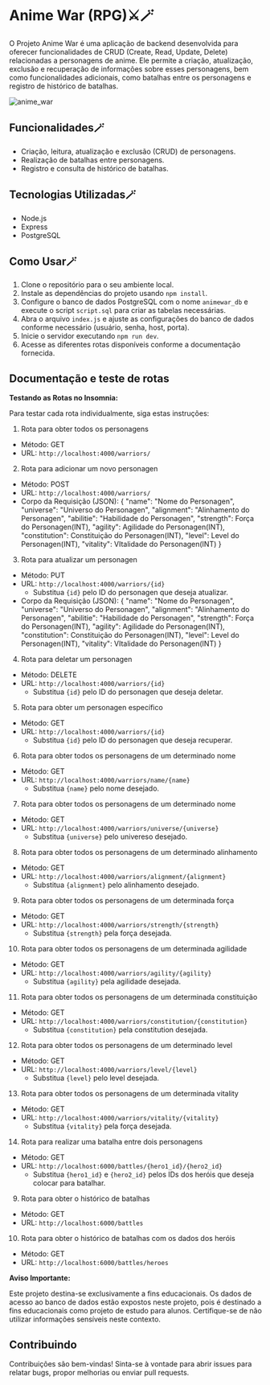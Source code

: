 # Anime War (RPG)⚔🪄

O Projeto Anime War é uma aplicação de backend desenvolvida para oferecer funcionalidades de CRUD (Create, Read, Update, Delete) relacionadas a personagens de anime. Ele permite a criação, atualização, exclusão e recuperação de informações sobre esses personagens, bem como funcionalidades adicionais, como batalhas entre os personagens e registro de histórico de batalhas.

![anime_war](https://github.com/GuiLimaSeila/backendwar/assets/123502074/3be8c1ab-d715-4156-9a96-f542e9ca06e2)

## Funcionalidades🪄

- Criação, leitura, atualização e exclusão (CRUD) de personagens.
- Realização de batalhas entre personagens.
- Registro e consulta de histórico de batalhas.

## Tecnologias Utilizadas🪄

- Node.js
- Express
- PostgreSQL

## Como Usar🪄

1. Clone o repositório para o seu ambiente local.
2. Instale as dependências do projeto usando `npm install`.
3. Configure o banco de dados PostgreSQL com o nome `animewar_db` e execute o script `script.sql` para criar as tabelas necessárias.
4. Abra o arquivo `index.js` e ajuste as configurações do banco de dados conforme necessário (usuário, senha, host, porta).
5. Inicie o servidor executando `npm run dev`.
6. Acesse as diferentes rotas disponíveis conforme a documentação fornecida.

## Documentação e teste de rotas
**Testando as Rotas no Insomnia:**

Para testar cada rota individualmente, siga estas instruções:

1. Rota para obter todos os personagens

- Método: GET
- URL: `http://localhost:4000/warriors/`

2. Rota para adicionar um novo personagen

- Método: POST
- URL: `http://localhost:4000/warriors/`
- Corpo da Requisição (JSON):
  {
	   "name": "Nome do Personagen",
	   "universe": "Universo do Personagen",
	   "alignment": "Alinhamento do Personagen",
	   "abilitie": "Habilidade do Personagen",
	   "strength": Força do Personagen(INT),
	   "agility": Agilidade do Personagen(INT),
	   "constitution": Constituição do Personagen(INT),
	   "level": Level do Personagen(INT),
	   "vitality": VItalidade do Personagen(INT)
  }

3. Rota para atualizar um personagen

- Método: PUT
- URL: `http://localhost:4000/warriors/{id}`
  - Substitua `{id}` pelo ID do personagen que deseja atualizar.
- Corpo da Requisição (JSON):
   {
	   "name": "Nome do Personagen",
	   "universe": "Universo do Personagen",
	   "alignment": "Alinhamento do Personagen",
	   "abilitie": "Habilidade do Personagen",
	   "strength": Força do Personagen(INT),
	   "agility": Agilidade do Personagen(INT),
	   "constitution": Constituição do Personagen(INT),
	   "level": Level do Personagen(INT),
	   "vitality": VItalidade do Personagen(INT)
  }

4. Rota para deletar um personagen

- Método: DELETE
- URL: `http://localhost:4000/warriors/{id}`
  - Substitua `{id}` pelo ID do personagen que deseja deletar.

5. Rota para obter um personagen específico

- Método: GET
- URL: `http://localhost:4000/warriors/{id}`
  - Substitua `{id}` pelo ID do personagen que deseja recuperar.

6. Rota para obter todos os personagens de um determinado nome

- Método: GET
- URL: `http://localhost:4000/warriors/name/{name}`
  - Substitua `{name}` pelo nome desejado.
 
7. Rota para obter todos os personagens de um determinado nome 

- Método: GET
- URL: `http://localhost:4000/warriors/universe/{universe}`
  - Substitua `{universe}` pelo univereso desejado.

8. Rota para obter todos os personagens de um determinado alinhamento 

- Método: GET
- URL: `http://localhost:4000/warriors/alignment/{alignment}`
  - Substitua `{alignment}` pelo alinhamento desejado.
 
9. Rota para obter todos os personagens de um determinada força

- Método: GET
- URL: `http://localhost:4000/warriors/strength/{strength}`
  - Substitua `{strength}` pela força desejada.
 
10. Rota para obter todos os personagens de um determinada agilidade

- Método: GET
- URL: `http://localhost:4000/warriors/agility/{agility}`
  - Substitua `{agility}` pela agilidade desejada.
 
11. Rota para obter todos os personagens de um determinada constituição

- Método: GET
- URL: `http://localhost:4000/warriors/constitution/{constitution}`
  - Substitua `{constitution}` pela constitution desejada.
 
12. Rota para obter todos os personagens de um determinado level

- Método: GET
- URL: `http://localhost:4000/warriors/level/{level}`
  - Substitua `{level}` pelo level desejada.
 
13. Rota para obter todos os personagens de um determinada vitality

- Método: GET
- URL: `http://localhost:4000/warriors/vitality/{vitality}`
  - Substitua `{vitality}` pela força desejada.

14. Rota para realizar uma batalha entre dois personagens

- Método: GET
- URL: `http://localhost:6000/battles/{hero1_id}/{hero2_id}`
  - Substitua `{hero1_id}` e `{hero2_id}` pelos IDs dos heróis que deseja colocar para batalhar.

9. Rota para obter o histórico de batalhas

- Método: GET
- URL: `http://localhost:6000/battles`

10. Rota para obter o histórico de batalhas com os dados dos heróis

- Método: GET
- URL: `http://localhost:6000/battles/heroes`


**Aviso Importante:**

Este projeto destina-se exclusivamente a fins educacionais. Os dados de acesso ao banco de dados estão expostos neste projeto, pois é destinado a fins educacionais como projeto de estudo para alunos. Certifique-se de não utilizar informações sensíveis neste contexto.

## Contribuindo

Contribuições são bem-vindas! Sinta-se à vontade para abrir issues para relatar bugs, propor melhorias ou enviar pull requests.
